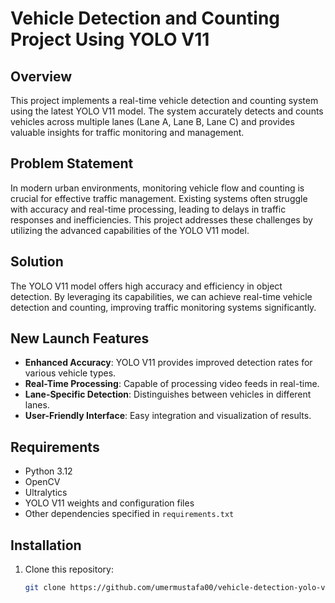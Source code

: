 # Vehicle Detection and Counting Project Using YOLO V11

## Overview
This project implements a real-time vehicle detection and counting system using the latest YOLO V11 model. The system accurately detects and counts vehicles across multiple lanes (Lane A, Lane B, Lane C) and provides valuable insights for traffic monitoring and management.

## Problem Statement
In modern urban environments, monitoring vehicle flow and counting is crucial for effective traffic management. Existing systems often struggle with accuracy and real-time processing, leading to delays in traffic responses and inefficiencies. This project addresses these challenges by utilizing the advanced capabilities of the YOLO V11 model.

## Solution
The YOLO V11 model offers high accuracy and efficiency in object detection. By leveraging its capabilities, we can achieve real-time vehicle detection and counting, improving traffic monitoring systems significantly.

## New Launch Features
- **Enhanced Accuracy**: YOLO V11 provides improved detection rates for various vehicle types.
- **Real-Time Processing**: Capable of processing video feeds in real-time.
- **Lane-Specific Detection**: Distinguishes between vehicles in different lanes.
- **User-Friendly Interface**: Easy integration and visualization of results.

## Requirements
- Python 3.12
- OpenCV
- Ultralytics
- YOLO V11 weights and configuration files
- Other dependencies specified in `requirements.txt`

## Installation
1. Clone this repository:
   ```bash
   git clone https://github.com/umermustafa00/vehicle-detection-yolo-v11.git
